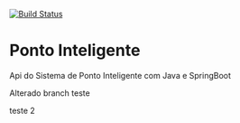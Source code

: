 [![Build Status](https://travis-ci.org/gustavovieirasouza78/ponto-inteligente-api.svg?branch=master)](https://travis-ci.org/gustavovieirasouza78/ponto-inteligente-api)

# Ponto Inteligente
Api do Sistema de Ponto Inteligente com Java e SpringBoot

Alterado branch teste

teste 2
